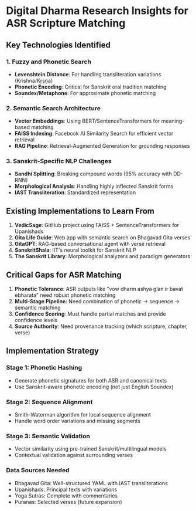 # Digital Dharma Research Insights for ASR Scripture Matching

## Key Technologies Identified

### 1. Fuzzy and Phonetic Search
- **Levenshtein Distance**: For handling transliteration variations (Krishna/Kṛṣṇa)
- **Phonetic Encoding**: Critical for Sanskrit oral tradition matching
- **Soundex/Metaphone**: For approximate phonetic matching

### 2. Semantic Search Architecture
- **Vector Embeddings**: Using BERT/SentenceTransformers for meaning-based matching
- **FAISS Indexing**: Facebook AI Similarity Search for efficient vector retrieval
- **RAG Pipeline**: Retrieval-Augmented Generation for grounding responses

### 3. Sanskrit-Specific NLP Challenges
- **Sandhi Splitting**: Breaking compound words (95% accuracy with DD-RNN)
- **Morphological Analysis**: Handling highly inflected Sanskrit forms
- **IAST Transliteration**: Standardized representation

## Existing Implementations to Learn From

1. **VedicSage**: GitHub project using FAISS + SentenceTransformers for Upanishads
2. **Gita Life Guide**: Web app with semantic search on Bhagavad Gita verses
3. **GitaGPT**: RAG-based conversational agent with verse retrieval
4. **SanskritShala**: IIT's neural toolkit for Sanskrit NLP
5. **The Sanskrit Library**: Morphological analyzers and paradigm generators

## Critical Gaps for ASR Matching

1. **Phonetic Tolerance**: ASR outputs like "vow dharm ashya glan ir bavat ebharata" need robust phonetic matching
2. **Multi-Stage Pipeline**: Need combination of phonetic → sequence → semantic matching
3. **Confidence Scoring**: Must handle partial matches and provide confidence levels
4. **Source Authority**: Need provenance tracking (which scripture, chapter, verse)

## Implementation Strategy

### Stage 1: Phonetic Hashing
- Generate phonetic signatures for both ASR and canonical texts
- Use Sanskrit-aware phonetic encoding (not just English Soundex)

### Stage 2: Sequence Alignment
- Smith-Waterman algorithm for local sequence alignment
- Handle word order variations and missing segments

### Stage 3: Semantic Validation
- Vector similarity using pre-trained Sanskrit/multilingual models
- Contextual validation against surrounding verses

### Data Sources Needed
- Bhagavad Gita: Well-structured YAML with IAST transliterations
- Upanishads: Principal texts with variations
- Yoga Sutras: Complete with commentaries
- Puranas: Selected verses (future expansion)